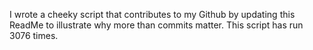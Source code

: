 I wrote a cheeky script that contributes to my Github by updating this ReadMe to illustrate why more than commits matter. This script has run 3076 times.